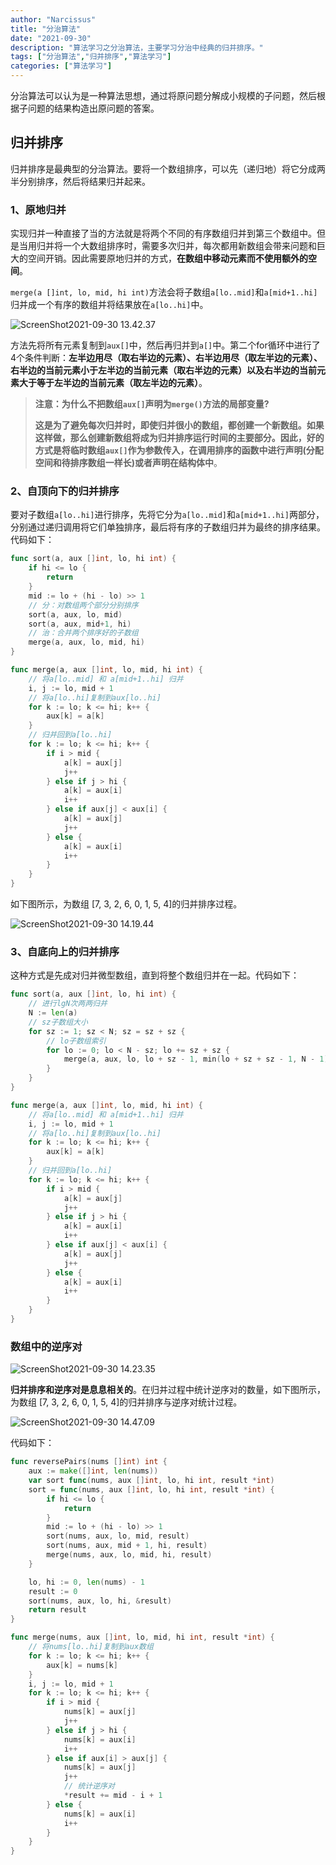 ```yaml
---
author: "Narcissus"
title: "分治算法"
date: "2021-09-30"
description: "算法学习之分治算法，主要学习分治中经典的归并排序。"
tags: ["分治算法","归并排序","算法学习"]
categories: ["算法学习"]
---
```


分治算法可以认为是一种算法思想，通过将原问题分解成小规模的子问题，然后根据子问题的结果构造出原问题的答案。

## 归并排序

归并排序是最典型的分治算法。要将一个数组排序，可以先（递归地）将它分成两半分别排序，然后将结果归并起来。

### 1、原地归并

实现归并一种直接了当的方法就是将两个不同的有序数组归并到第三个数组中。但是当用归并将一个大数组排序时，需要多次归并，每次都用新数组会带来问题和巨大的空间开销。因此需要原地归并的方式，**在数组中移动元素而不使用额外的空间**。

`merge(a []int, lo, mid, hi int)`方法会将子数组`a[lo..mid]`和`a[mid+1..hi]`归并成一个有序的数组并将结果放在`a[lo..hi]`中。

![ScreenShot2021-09-30 13.42.37](https://narcissusblog-img.oss-cn-beijing.aliyuncs.com/uPic/file-09/ScreenShot2021-09-30%2013.42.37.png)

方法先将所有元素复制到`aux[]`中，然后再归并到`a[]`中。第二个for循环中进行了4个条件判断：**左半边用尽（取右半边的元素）、右半边用尽（取左半边的元素）、右半边的当前元素小于左半边的当前元素（取右半边的元素）以及右半边的当前元素大于等于左半边的当前元素（取左半边的元素）**。

> **注意：为什么不把数组`aux[]`声明为`merge()`方法的局部变量?**
>
> **这是为了避免每次归并时，即使归并很小的数组，都创建一个新数组。如果这样做，那么创建新数组将成为归并排序运行时间的主要部分。因此，好的方式是将临时数组`aux[]`作为参数传入，在调用排序的函数中进行声明(分配空间和待排序数组一样长)或者声明在结构体中**。

### 2、自顶向下的归并排序

要对子数组`a[lo..hi]`进行排序，先将它分为`a[lo..mid]`和`a[mid+1..hi]`两部分，分别通过递归调用将它们单独排序，最后将有序的子数组归并为最终的排序结果。代码如下：

```go
func sort(a, aux []int, lo, hi int) {
	if hi <= lo {
		return
	}
	mid := lo + (hi - lo) >> 1
	// 分：对数组两个部分分别排序
	sort(a, aux, lo, mid)
	sort(a, aux, mid+1, hi)
	// 治：合并两个排序好的子数组
	merge(a, aux, lo, mid, hi)
}

func merge(a, aux []int, lo, mid, hi int) {
	// 将a[lo..mid] 和 a[mid+1..hi] 归并
	i, j := lo, mid + 1
	// 将a[lo..hi]复制到aux[lo..hi]
	for k := lo; k <= hi; k++ {
		aux[k] = a[k]
	}
	// 归并回到a[lo..hi]
	for k := lo; k <= hi; k++ {
		if i > mid {
			a[k] = aux[j]
			j++
		} else if j > hi {
			a[k] = aux[i]
			i++
		} else if aux[j] < aux[i] {
			a[k] = aux[j]
			j++
		} else {
			a[k] = aux[i]
			i++
		}
	}
}
```

如下图所示，为数组 [7, 3, 2, 6, 0, 1, 5, 4]的归并排序过程。

![ScreenShot2021-09-30 14.19.44](https://narcissusblog-img.oss-cn-beijing.aliyuncs.com/uPic/file-09/ScreenShot2021-09-30%2014.19.44.png)

### 3、自底向上的归并排序

这种方式是先成对归并微型数组，直到将整个数组归并在一起。代码如下：

```go
func sort(a, aux []int, lo, hi int) {
	// 进行lgN次两两归并
	N := len(a)
	// sz子数组大小
	for sz := 1; sz < N; sz = sz + sz {
		// lo子数组索引
		for lo := 0; lo < N - sz; lo += sz + sz {
			merge(a, aux, lo, lo + sz - 1, min(lo + sz + sz - 1, N - 1))
		}
	}
}

func merge(a, aux []int, lo, mid, hi int) {
	// 将a[lo..mid] 和 a[mid+1..hi] 归并
	i, j := lo, mid + 1
	// 将a[lo..hi]复制到aux[lo..hi]
	for k := lo; k <= hi; k++ {
		aux[k] = a[k]
	}
	// 归并回到a[lo..hi]
	for k := lo; k <= hi; k++ {
		if i > mid {
			a[k] = aux[j]
			j++
		} else if j > hi {
			a[k] = aux[i]
			i++
		} else if aux[j] < aux[i] {
			a[k] = aux[j]
			j++
		} else {
			a[k] = aux[i]
			i++
		}
	}
}
```

### 数组中的逆序对

![ScreenShot2021-09-30 14.23.35](https://narcissusblog-img.oss-cn-beijing.aliyuncs.com/uPic/file-09/ScreenShot2021-09-30%2014.23.35.png)

**归并排序和逆序对是息息相关的**。在归并过程中统计逆序对的数量，如下图所示，为数组 [7, 3, 2, 6, 0, 1, 5, 4]的归并排序与逆序对统计过程。

![ScreenShot2021-09-30 14.47.09](https://narcissusblog-img.oss-cn-beijing.aliyuncs.com/uPic/file-09/ScreenShot2021-09-30%2014.47.09.png)

代码如下：

```go
func reversePairs(nums []int) int {
    aux := make([]int, len(nums))
    var sort func(nums, aux []int, lo, hi int, result *int)
    sort = func(nums, aux []int, lo, hi int, result *int) {
        if hi <= lo {
            return
        }
        mid := lo + (hi - lo) >> 1
        sort(nums, aux, lo, mid, result)
        sort(nums, aux, mid + 1, hi, result)
        merge(nums, aux, lo, mid, hi, result)
    }

    lo, hi := 0, len(nums) - 1
    result := 0
    sort(nums, aux, lo, hi, &result)
    return result
}

func merge(nums, aux []int, lo, mid, hi int, result *int) {
    // 将nums[lo..hi]复制到aux数组
    for k := lo; k <= hi; k++ {
        aux[k] = nums[k]
    }
    i, j := lo, mid + 1
    for k := lo; k <= hi; k++ {
        if i > mid {
            nums[k] = aux[j]
            j++
        } else if j > hi {
            nums[k] = aux[i]
            i++
        } else if aux[i] > aux[j] {
            nums[k] = aux[j]
            j++
            // 统计逆序对
            *result += mid - i + 1
        } else {
            nums[k] = aux[i]
            i++
        }
    }
}
```



